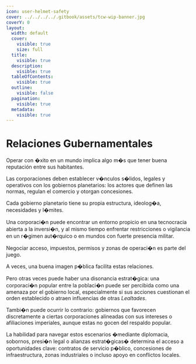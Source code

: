 ```yaml
---
icon: user-helmet-safety
cover: ../../../../.gitbook/assets/tcw-wip-banner.jpg
coverY: 0
layout:
  width: default
  cover:
    visible: true
    size: full
  title:
    visible: true
  description:
    visible: true
  tableOfContents:
    visible: true
  outline:
    visible: false
  pagination:
    visible: true
  metadata:
    visible: true
---
```


# Relaciones Gubernamentales

Operar con �xito en un mundo implica algo m�s que tener buena reputación entre sus habitantes.

Las corporaciones deben establecer v�nculos s�lidos, legales y operativos con los gobiernos planetarios: los actores que definen las normas, regulan el comercio y otorgan concesiones.

Cada gobierno planetario tiene su propia estructura, ideolog�a, necesidades y l�mites.

Una corporaci�n puede encontrar un entorno propicio en una tecnocracia abierta a la inversi�n, y al mismo tiempo enfrentar restricciones o vigilancia en un r�gimen aut�rquico o en mundos con fuerte presencia militar.

Negociar acceso, impuestos, permisos y zonas de operaci�n es parte del juego.

A veces, una buena imagen p�blica facilita estas relaciones.

Pero otras veces puede haber una disonancia estrat�gica: una corporaci�n popular entre la poblaci�n puede ser percibida como una amenaza por el gobierno local, especialmente si sus acciones cuestionan el orden establecido o atraen influencias de otras _Lealtades_.

Tambi�n puede ocurrir lo contrario: gobiernos que favorecen discretamente a ciertas corporaciones alineadas con sus intereses o afiliaciones imperiales, aunque estas no gocen del respaldo popular.

La habilidad para navegar estos escenarios �mediante diplomacia, sobornos, presi�n legal o alianzas estrat�gicas� determina el acceso a oportunidades clave: contratos de servicio p�blico, concesiones de infraestructura, zonas industriales o incluso apoyo en conflictos locales.
